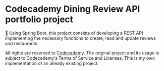 # Codecademy Dining Review API portfolio project #

🌱 Using Spring Boot, this project consists of developing a REST API implementing the necessary functions to create, read and update reviews and restaurants.

All rights are reserved to [Codecademy](https://www.codecademy.com/). The original project and its usage is subject to Codecademy's Terms of Service and Licenses. This is my own implementation of an already existing project.

